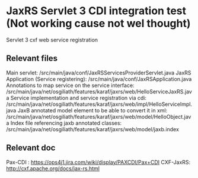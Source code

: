 # JaxRS Servlet 3 CDI integration test (Not working cause not wel thought)
Servlet 3 cxf web service registration

## Relevant files
Main servlet: /src/main/java/conf/JaxRSServicesProviderServlet.java
JaxRS Application (Service registering): /src/main/java/conf/JaxRSApplication.java
Annotations to map service on the service interface: /src/main/java/net/osgiliath/features/karaf/jaxrs/web/HelloServiceJaxRS.java
Service implementation and service registration via cdi: /src/main/java/net/osgiliath/features/karaf/jaxrs/web/impl/HelloServiceImpl.java
JaxB annotated model element to be able to convert it in xml: /src/main/java/net/osgiliath/features/karaf/jaxrs/web/model/HelloObject.java
Index file referencing jaxb annotated classes: /src/main/java/net/osgiliath/features/karaf/jaxrs/web/model/jaxb.index

## Relevant doc
Pax-CDI : https://ops4j1.jira.com/wiki/display/PAXCDI/Pax+CDI
CXF-JaxRS: http://cxf.apache.org/docs/jax-rs.html
